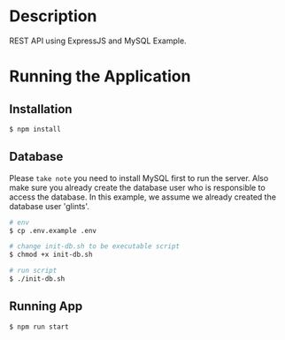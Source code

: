 # Description

REST API using ExpressJS and MySQL Example.

# Running the Application

## Installation

```bash
$ npm install
```

## Database

Please `take note` you need to install MySQL first to run the server.
Also make sure you already create the database user who is responsible to access the database.
In this example, we assume we already created the database user 'glints'. 

```bash
# env
$ cp .env.example .env

# change init-db.sh to be executable script
$ chmod +x init-db.sh

# run script
$ ./init-db.sh
```

## Running App
```bash
$ npm run start
```
